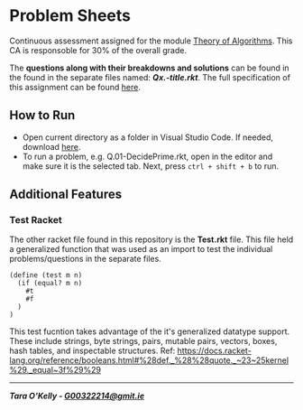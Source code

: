 # Problem Sheets

Continuous assessment assigned for the module [Theory of Algorithms](https://github.com/theory-of-algorithms/). This CA is responsoble for 30% of the overall grade.

The **questions along with their breakdowns and solutions** can be found in the found in the separate files named: **_Qx.-title.rkt_**. The full specification of this assignment can be found [here](https://github.com/taraokelly/Theory-Of-Computation/blob/master/CA/problems.pdf).

## How to Run

+ Open current directory as a folder in Visual Studio Code. If needed, download [here](https://code.visualstudio.com/download).
+ To run a problem, e.g. Q.01-DecidePrime.rkt, open in the editor and make sure it is the selected tab. Next, press ```ctrl + shift + b``` to run.

## Additional Features

### Test Racket

The other racket file found in this repository is the **Test.rkt** file. This file held a generalized function that was used as an import to test the individual problems/questions in the separate files.

```racket
(define (test m n)
  (if (equal? m n)
    #t
    #f
  )
)
```

This test fucntion takes advantage of the it's generalized datatype support. These include strings, byte strings, pairs, mutable pairs, vectors, boxes, hash tables, and inspectable structures. Ref: https://docs.racket-lang.org/reference/booleans.html#%28def._%28%28quote._~23~25kernel%29._equal~3f%29%29

-----

__*Tara O'Kelly - G00322214@gmit.ie*__
